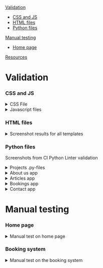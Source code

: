 [Validation](#validation)
*   [CSS and JS](#css-and-js)
*   [HTML files](#html-files)
*   [Python files](#python-files)

[Manual testing](#manual-testing)
*   [Home page](#home-page)

[Resources](#resources)


# Validation

### CSS and JS

<details>
<summary>CSS File</summary>
<br>
<img src="readme/testing/css_validation.png">
When I ran the css code in W3C css validator, it didn´t find anything that was wrong.
</details>

<details>
<summary>Javascript files</summary>
<br>
<b>booking.js:</b><br>
<img src="readme/testing/jshint.png" height="300" width="auto"><br>
Since the js-file are loaded into the base.html the jshint found a problem that the functions are after the if statement where it searches for elements that starts the functions to operate.<br><br>
<b>comments.js:</b><br>
<img src="readme/testing/jshint2.png" height="300" width="auto"><br>
Since the code for bootstrap modal 'deleteModal' are in the article_detail.html there seems to be a confusing problem for the jshint.
</details>

### HTML files
<details>
<summary>Screenshot results for all templates</summary>
<br>
<h2>Start page</h2><br>
<img src="readme/testing/html1.png"><br>
<h2>Random article</h2>
<img src="readme/testing/html2.png"><br>
<h2>Rules page</h2>
<img src="readme/testing/html3.png"><br>
<h2>Booking form</h2>
<img src="readme/testing/html4.png"><br>
<h2>Successful booking</h2>
<img src="readme/testing/html5.png"><br>
<h2>About us page</h2>
<img src="readme/testing/html6.png"><br>
<h2>Contact us page</h2>
<img src="readme/testing/html7.png"><br>
<h2>Contact us success page</h2>
<img src="readme/testing/html8.png"><br>
<h2>Log out profile page</h2>
<img src="readme/testing/html9.png"><br>
<h2>Sign up page</h2>
<img src="readme/testing/html10.png"><br>
Here it seems to be some error with the generated tags in signup.html
Can´t find where I can change this and as shown in the image below, all elements seems to be there.
<img src="readme/testing/html11.png"><br>
<h2>Log in profile page</h2>
<img src="readme/testing/html12.png"><br>
<h2>My bookings page</h2>
<img src="readme/testing/html13.png"><br>
<h2>Edit booking page</h2>
<img src="readme/testing/html14.png"><br>
<h2>Delete booking page</h2>
<img src="readme/testing/html15.png"><br>
</details>

### Python files
Screenshots from CI Python Linter validation
<details>
<summary>Projects .py-files</summary>
<br>
<h2>settings.py</h2>
<img src="readme/testing/linter1.png"><br>
<h2>urls.py</h2>
<img src="readme/testing/linter2.png"><br>
</details>

<details>
<summary>About us app</summary>
<br>
<h2>admin.py</h2>
<img src="readme/testing/linter3.png"><br>
<h2>models.py</h2>
<img src="readme/testing/linter4.png"><br>
<h2>urls.py</h2>
<img src="readme/testing/linter5.png"><br>
<h2>views.py</h2>
<img src="readme/testing/linter6.png"><br>
</details>

<details>
<summary>Articles app</summary>
<br>
<h2>admin.py</h2>
<img src="readme/testing/linter7.png"><br>
<h2>forms.py</h2>
<img src="readme/testing/linter8.png"><br>
<h2>models.py</h2>
<img src="readme/testing/linter9.png"><br>
<h2>urls.py</h2>
<img src="readme/testing/linter10.png"><br>
<h2>views.py</h2>
<img src="readme/testing/linter11.png"><br>
</details>

<details>
<summary>Bookings app</summary>
<br>
<h2>admin.py</h2>
<img src="readme/testing/linter12.png"><br>
<h2>models.py</h2>
<img src="readme/testing/linter13.png"><br>
<h2>urls.py</h2>
<img src="readme/testing/linter14.png"><br>
<h2>views.py</h2>
<img src="readme/testing/linter15.png"><br>
</details>

<details>
<summary>Contact app</summary>
<br>
<h2>forms.py</h2>
<img src="readme/testing/linter16.png"><br>
<h2>views.py</h2>
<img src="readme/testing/linter17.png"><br>
</details>

# Manual testing

### Home page

<details>
<summary>Manual test on home page</summary>
<br>

| Feature | Expected Outcome | Testing Performed | Result | Pass/Fail |
| --- | --- | --- | --- | --- |
| Navigate to the booking system | When clicking on "Book our court" a page with the rules will show | Clicked on "Book our court" | A page with rules and a button with "Book Now" was shown | Pass |
| Navigate to About us | When clicking on "About us" a page with the information about the club will show | Clicked on "About us" | A page with information about the club was shown | Pass |
| Navigate to the contact form | When clicking on "Contact us" a page with a contact form will show | Clicked on "Contact us" | A page with a contact form was shown | Pass |
| Navigate to an article by clicking on a image | When clicking on an image in a article card, that specific article will show | Clicked on an image within an article card | That specific article was shown | Pass |
| Navigate to an article by clicking on a title | When clicking on a title in a article card, that specific article will show | Clicked on a title within an article card | That specific article was shown | Pass |
| Navigate to an article by clicking on a slice text | When clicking on a slice text in a article card, that specific article will show | Clicked on a slice text within an article card | That specific article was shown | Pass |
| See more articles by clicking on the "Next"-button | When clicking on the "Next"-button, more articles will be shown | Clicked on the "Next"-button | More articles was shown | Pass |
| See more articles by clicking on the "Prev"-button | When clicking on the "Prev"-button, articles on the previous page will be shown | Clicked on the "Prev"-button | The previous article page was shown | Pass |
| Navigate to the sign up form | When clicking on "Signup" in the profile menu, a sign up form to create a user will be shown | Clicked on "Signup" in the profile menu | A sign up form to create a user was shown | Pass |
| Navigate to the log in page | When clicking on "Login" in the profile menu, a login page will be shown | Clicked on "Login" in the profile menu | A login page was shown | Pass |

</details>

### Booking system

<details>
<summary>Manual test on the booking system</summary>
<br>

| Feature | Expected Outcome | Testing Performed | Result | Pass/Fail |
| --- | --- | --- | --- | --- |
| Try to book a time when not logged in | When not logged in a text will tell the user to login before they can book | Went to the rules page before logged in | A text told me to login before booking a time | Pass |
| Book now button shown | When logged in at the rules a button with the text "Book now" should be visual | Logged in and went to the rules page | A button with the text "Book now" was shown | Pass |
| No timeslots that have been past can be booked | Now when the time is 11:47 AM no times with starttime before 12.00 PM should be visual when selecting todays date | Selected todays date and the first time available was 12:00 PM - 01:00 PM | Pass |
| Successfully book a time | Select a date and time to play on and click "Book now". Then be navigated to a confirmation page | Selected a date and time and clicked "Book now". Then I was navigated to a page confirming the booking with booking info. | Pass |
| No booked times are available | When booking a time there should not be booked time visual for users | Since there was a time booked in the previous test on todays test between 03:00 - 05:00 PM on grass court, there should not be any times visual within this span. | Selected todays date and no starting times between 03:00 - 05:00 PM was shown, but if you choosed the gravel court there was times available within that timeslot. | Pass |



</detail>

# Resources
[W3C css validator](https://jigsaw.w3.org/css-validator/validator) - Validating CSS file<br>
[JShint](https://jshint.com/) - Validate JS file<br>
[CI Python Linter](https://pep8ci.herokuapp.com/) - Validate python files